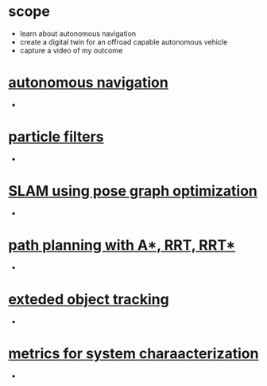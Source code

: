 # scope

*  learn about autonomous navigation
*  create a digital twin for an offroad capable autonomous vehicle
*  capture a video of my outcome

# [autonomous navigation](https://www.mathworks.com/videos/autonomous-navigation-part-1-what-is-autonomous-navigation-1592993748308.html)

* 

# [particle filters](https://www.mathworks.com/videos/autonomous-navigation-part-2-understanding-the-particle-filter-1594903924427.html)

* 

# [SLAM using pose graph optimization](https://www.mathworks.com/videos/autonomous-navigation-part-3-understanding-slam-using-pose-graph-optimization-1594984678407.html)

*

# [path planning with A*, RRT, RRT*](https://www.mathworks.com/videos/autonomous-navigation-part-4-path-planning-with-a-and-rrt-1594987710455.html)

*

# [exteded object tracking](https://www.mathworks.com/videos/autonomous-navigation-part-5-what-is-extended-object-tracking-1595498165103.html)

*

# [metrics for system charaacterization](https://www.mathworks.com/videos/autonomous-navigation-part-6-metrics-for-system-assessment-1597236837396.html)

* 
